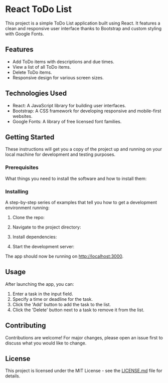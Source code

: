 # React ToDo List

This project is a simple ToDo List application built using React. It features a clean and responsive user interface thanks to Bootstrap and custom styling with Google Fonts.

## Features

- Add ToDo items with descriptions and due times.
- View a list of all ToDo items.
- Delete ToDo items.
- Responsive design for various screen sizes.

## Technologies Used

- React: A JavaScript library for building user interfaces.
- Bootstrap: A CSS framework for developing responsive and mobile-first websites.
- Google Fonts: A library of free licensed font families.

## Getting Started

These instructions will get you a copy of the project up and running on your local machine for development and testing purposes.

### Prerequisites

What things you need to install the software and how to install them:


### Installing

A step-by-step series of examples that tell you how to get a development environment running:

1. Clone the repo:


2. Navigate to the project directory:


3. Install dependencies:


4. Start the development server:


The app should now be running on [http://localhost:3000](http://localhost:3000).

## Usage

After launching the app, you can:

1. Enter a task in the input field.
2. Specify a time or deadline for the task.
3. Click the 'Add' button to add the task to the list.
4. Click the 'Delete' button next to a task to remove it from the list.

## Contributing

Contributions are welcome! For major changes, please open an issue first to discuss what you would like to change.

## License

This project is licensed under the MIT License - see the [LICENSE.md](LICENSE.md) file for details.
